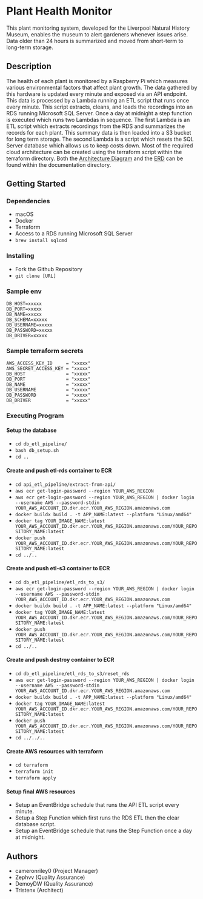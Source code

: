 # Plant Health Monitor
This plant monitoring system, developed for the Liverpool Natural History Museum, enables the museum to alert 
gardeners whenever issues arise. Data older than 24 hours is summarized and moved from short-term to long-term storage.

## Description
The health of each plant is monitored by a Raspberry Pi which measures various environmental factors that affect 
plant growth. The data gathered by this hardware is updated every minute and exposed via an API endpoint. This data 
is processed by a Lambda running an ETL script that runs once every minute. This script extracts, cleans, and loads the 
recordings into an RDS running Microsoft SQL Server. Once a day at midnight a step function is executed which runs 
two Lambdas in sequence. The first Lambda is an ETL script which extracts recordings from the RDS and summarizes the 
records for each plant. This summary data is then loaded into a S3 bucket for long term storage. The second Lambda is 
a script which resets the SQL Server database which allows us to keep costs down. Most of the required cloud architecture 
can be created using the terraform script within the terraform directory. Both the [Architecture Diagram](documentation/architecture_diagram.png) 
and the [ERD](documentation/database_erd.png) can be found within the documentation directory.

## Getting Started

### Dependencies
- macOS
- Docker
- Terraform
- Access to a RDS running Microsoft SQL Server
- `brew install sqlcmd`

### Installing
- Fork the Github Repository
- `git clone [URL]`

### Sample env
```
DB_HOST=xxxxx
DB_PORT=xxxxx
DB_NAME=xxxxx
DB_SCHEMA=xxxxx
DB_USERNAME=xxxxx
DB_PASSWORD=xxxxx
DB_DRIVER=xxxxx
```

### Sample terraform secrets
```
AWS_ACCESS_KEY_ID     = "xxxxx"
AWS_SECRET_ACCESS_KEY = "xxxxx"
DB_HOST               = "xxxxx"
DB_PORT               = "xxxxx"
DB_NAME               = "xxxxx"
DB_USERNAME           = "xxxxx"
DB_PASSWORD           = "xxxxx"
DB_DRIVER             = "xxxxx"
```

### Executing Program
#### Setup the database
- `cd db_etl_pipeline/`
- `bash db_setup.sh`
- `cd ..`

#### Create and push etl-rds container to ECR
- `cd api_etl_pipeline/extract-from-api/`
- `aws ecr get-login-password --region YOUR_AWS_REGION`
- `aws ecr get-login-password --region YOUR_AWS_REGION | docker login --username AWS --password-stdin YOUR_AWS_ACCOUNT_ID.dkr.ecr.YOUR_AWS_REGION.amazonaws.com`
- `docker buildx build . -t APP_NAME:latest --platform "Linux/amd64"`
- `docker tag YOUR_IMAGE_NAME:latest YOUR_AWS_ACCOUNT_ID.dkr.ecr.YOUR_AWS_REGION.amazonaws.com/YOUR_REPOSITORY_NAME:latest`
- `docker push YOUR_AWS_ACCOUNT_ID.dkr.ecr.YOUR_AWS_REGION.amazonaws.com/YOUR_REPOSITORY_NAME:latest`
- `cd ../..`

#### Create and push etl-s3 container to ECR
- `cd db_etl_pipeline/etl_rds_to_s3/`
- `aws ecr get-login-password --region YOUR_AWS_REGION | docker login --username AWS --password-stdin YOUR_AWS_ACCOUNT_ID.dkr.ecr.YOUR_AWS_REGION.amazonaws.com`
- `docker buildx build . -t APP_NAME:latest --platform "Linux/amd64"`
- `docker tag YOUR_IMAGE_NAME:latest YOUR_AWS_ACCOUNT_ID.dkr.ecr.YOUR_AWS_REGION.amazonaws.com/YOUR_REPOSITORY_NAME:latest`
- `docker push YOUR_AWS_ACCOUNT_ID.dkr.ecr.YOUR_AWS_REGION.amazonaws.com/YOUR_REPOSITORY_NAME:latest`
- `cd ../..`

#### Create and push destroy container to ECR
- `cd db_etl_pipeline/etl_rds_to_s3/reset_rds`
- `aws ecr get-login-password --region YOUR_AWS_REGION | docker login --username AWS --password-stdin YOUR_AWS_ACCOUNT_ID.dkr.ecr.YOUR_AWS_REGION.amazonaws.com`
- `docker buildx build . -t APP_NAME:latest --platform "Linux/amd64"`
- `docker tag YOUR_IMAGE_NAME:latest YOUR_AWS_ACCOUNT_ID.dkr.ecr.YOUR_AWS_REGION.amazonaws.com/YOUR_REPOSITORY_NAME:latest`
- `docker push YOUR_AWS_ACCOUNT_ID.dkr.ecr.YOUR_AWS_REGION.amazonaws.com/YOUR_REPOSITORY_NAME:latest`
- `cd ../../..`

#### Create AWS resources with terraform
- `cd terraform`
- `terraform init`
- `terraform apply`

#### Setup final AWS resources
- Setup an EventBridge schedule that runs the API ETL script every minute.
- Setup a Step Function which first runs the RDS ETL then the clear database script.
- Setup an EventBridge schedule that runs the Step Function once a day at midnight.


## Authors
- cameronriley0 (Project Manager)
- Zephvv (Quality Assurance)
- DemoyDW (Quality Assurance)
- Tristenx (Architect)